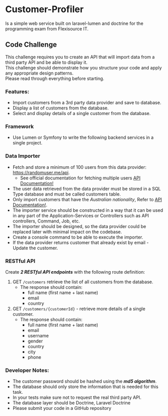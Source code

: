 # Customer-Profiler
Is a simple web service built on laravel-lumen and doctrine for the programming exam from Flexisource IT.

## Code Challenge
This challenge requires you to create an API that will import data from a third party API and be able to display it.  
This challenge should demonstrate how you structure your code and apply any appropriate design patterns.  
Please read through everything before starting.

### Features:
- Import customers from a 3rd party data provider and save to database.
- Display a list of customers from the database.
- Select and display details of a single customer from the database.

### Framework
- Use Lumen or Symfony to write the following backend services in a single project.

### Data Importer
- Fetch and store a minimum of 100 users from this data provider: https://randomuser.me/api.
    - See official documentation for fetching multiple users [API Documentation!](https://randomuser.me/documentation)
- The user data retrieved from the data provider must be stored in a SQL Type database and must be called customers table.
- Only import customers that have the _Australian nationality_, Refer to [API Documentation!](https://randomuser.me/documentation).
- The importer service should be constructed in a way that it can be used in any part of the Application-Services or Controllers such as API controllers, Command, Job, etc.
- The importer should be designed, so the data provider could be replaced later with minimal impact on the codebase.
- Create a console command to be able to execute the importer.
- If the data provider returns customer that already exist by email - Update the customer.

### RESTful API
Create **_2 RESTful API endpoints_** with the following route definition:
1. GET `/customers` retrieve the list of all customers from the database.
    - The response should contain:
        - full name (first name + last name)
        - email
        - country
1. GET `/customers/{customerId}` - retrieve more details of a single customer.
    - The response should contain:
        - full name (first name + last name)
        - email
        - username
        - gender
        - country
        - city
        - phone

### Developer Notes:
- The customer password should be hashed using the **_md5 algorithm_**.
- The database should only store the information that is needed for this task.
- In your tests make sure not to request the real third party API.
- The database layer should be Doctrine, Laravel Doctrine
- Please submit your code in a GitHub repository
